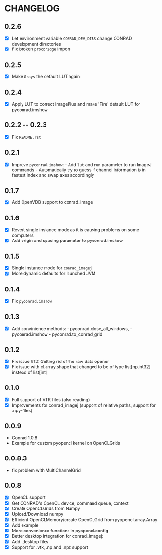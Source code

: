 # CHANGELOG

## 0.2.6

* [x] Let environment variable `CONRAD_DEV_DIRS` change CONRAD development directories
* [x] Fix broken `procbridge` import

## 0.2.5

* [x] Make `Grays` the default LUT again

## 0.2.4

* [x] Apply LUT to correct ImagePlus and make 'Fire' default LUT for pyconrad.imshow

## 0.2.2 -- 0.2.3

* [x] Fix `README.rst`

## 0.2.1

* [x]  Improve `pyconrad.imshow`:
        -  Add `lut` and `run` parameter to run ImageJ commands
        -  Automatically try to guess if channel information is in fastest index and swap axes accordingly

## 0.1.7

* [x]  Add OpenVDB support to conrad_imagej

## 0.1.6

* [x]  Revert single instance mode as it is causing problems on some computers
* [x]  Add origin and spacing parameter to pyconrad.imshow

## 0.1.5

* [x]  Single instance mode for `conrad_imagej`
* [x]  More dynamic defaults for launched JVM

## 0.1.4

* [x]  Fix `pyconrad.imshow`

## 0.1.3

* [x]  Add convinience methods:
        - pyconrad.close_all_windows,
        - pyconrad.imshow
        - pyconrad.to_conrad_grid

## 0.1.2

* [x]  Fix issue #12: Getting rid of the raw data opener
* [x]  Fix issue with cl.array.shape that changed to be of type list[np.int32] instead of list[int]

## 0.1.0

* [x]  Full support of VTK files (also reading)
* [x]  Improvements for conrad_imagej (support of relative paths, support for .npy-files)

## 0.0.9

* Conrad 1.0.8
* Example for custom pyopencl kernel on OpenCLGrids

## 0.0.8.3

* fix problem with MultiChannelGrid

## 0.0.8

* [x]  OpenCL support:
  * [x]  Get CONRAD's OpenCL device, command queue, context
  * [x]  Create OpenCLGrids from Numpy
  * [x]  Upload/Download numpy
  * [x]  Efficient OpenCLMemory/create OpenCLGrid from pyopencl.array.Array
  * [x]  Add example
* [x]  More convenience functions in pyopencl.config
* [x]  Better desktop integration for conrad_imagej:
  * [x]  Add .desktop files
  * [x]  Support for .vtk, .np and  .npz support
